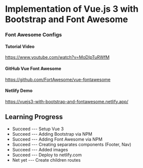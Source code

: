 # Implementation of Vue.js 3 with Bootstrap and Font Awesome

### Font Awesome Configs

#### Tutorial Video
https://www.youtube.com/watch?v=MoDIpTuRWfM

#### GitHub Vue Font Awesome
https://github.com/FortAwesome/vue-fontawesome

#### Netlify Demo
https://vuejs3-with-bootstrap-and-fontawesome.netlify.app/

## Learning Progress
<ul>
    <li>Succeed --- Setup Vue 3</li>
    <li>Succeed --- Adding Bootstrap via NPM</li>
    <li>Succeed --- Adding Font Awesome via NPM</li>
    <li>Succeed --- Creating separates components (Footer, Nav)</li>
    <li>Succeed --- Added images</li>
    <li>Succeed --- Deploy to netlify.com</li>
    <li>Net yet --- Create children routes</li>
</ul>
